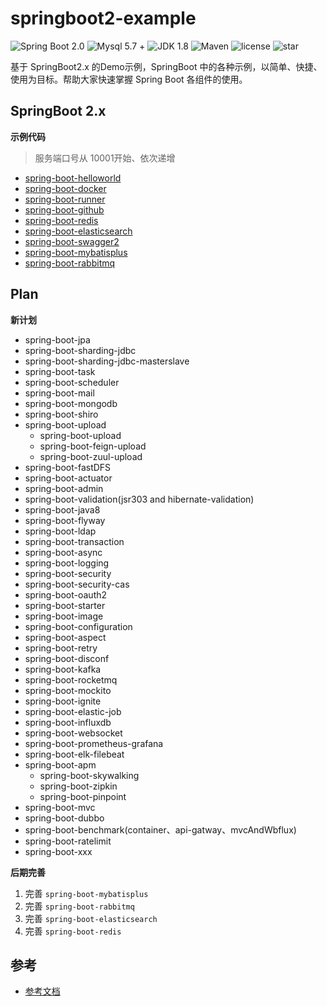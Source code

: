 # springboot2-example

![Spring Boot 2.0](https://img.shields.io/badge/Spring%20Boot-2.0-brightgreen.svg)
![Mysql 5.7 +](https://img.shields.io/badge/Mysql-5.7+-blue.svg)
![JDK 1.8](https://img.shields.io/badge/JDK-1.8-brightgreen.svg)
![Maven](https://img.shields.io/badge/Maven-3.5.0-yellowgreen.svg)
![license](https://img.shields.io/github/license/rexlin600/springboot2-example)
![star](https://img.shields.io/github/stars/rexlin600/springboot2-example?style=social)

基于 SpringBoot2.x 的Demo示例，SpringBoot 中的各种示例，以简单、快捷、使用为目标。帮助大家快速掌握 Spring Boot 各组件的使用。

## SpringBoot 2.x

**示例代码**

> 服务端口号从 10001开始、依次递增

- [spring-boot-helloworld](https://github.com/rexlin600/springboot2-examplespringboot2-example/tree/master/spring-boot-helloworld)
- [spring-boot-docker](https://github.com/rexlin600/springboot2-example/tree/master/spring-boot-docker)
- [spring-boot-runner](https://github.com/rexlin600/springboot2-example/tree/master/spring-boot-runner)
- [spring-boot-github](https://github.com/rexlin600/springboot2-example/tree/master/spring-boot-github)
- [spring-boot-redis](https://github.com/rexlin600/springboot2-example/tree/master/spring-boot-redis)
- [spring-boot-elasticsearch](https://github.com/rexlin600/springboot2-example/tree/master/spring-boot-elasticsearch)
- [spring-boot-swagger2](https://github.com/rexlin600/springboot2-example/tree/master/spring-boot-swagger2)
- [spring-boot-mybatisplus](https://github.com/rexlin600/springboot2-example/tree/master/spring-boot-mybatisplus)
- [spring-boot-rabbitmq](https://github.com/rexlin600/springboot2-example/tree/master/spring-boot-rabbitmq)

## Plan

**新计划**

* spring-boot-jpa
* spring-boot-sharding-jdbc
* spring-boot-sharding-jdbc-masterslave
* spring-boot-task
* spring-boot-scheduler
* spring-boot-mail
* spring-boot-mongodb
* spring-boot-shiro
* spring-boot-upload
  * spring-boot-upload
  * spring-boot-feign-upload
  * spring-boot-zuul-upload
* spring-boot-fastDFS
* spring-boot-actuator
* spring-boot-admin
* spring-boot-validation(jsr303 and hibernate-validation)
* spring-boot-java8
* spring-boot-flyway
* spring-boot-ldap
* spring-boot-transaction
* spring-boot-async
* spring-boot-logging
* spring-boot-security
* spring-boot-security-cas
* spring-boot-oauth2
* spring-boot-starter
* spring-boot-image
* spring-boot-configuration
* spring-boot-aspect
* spring-boot-retry
* spring-boot-disconf
* spring-boot-kafka
* spring-boot-rocketmq
* spring-boot-mockito
* spring-boot-ignite
* spring-boot-elastic-job
* spring-boot-influxdb
* spring-boot-websocket
* spring-boot-prometheus-grafana
* spring-boot-elk-filebeat
* spring-boot-apm
  * spring-boot-skywalking
  * spring-boot-zipkin
  * spring-boot-pinpoint
* spring-boot-mvc
* spring-boot-dubbo
* spring-boot-benchmark(container、api-gatway、mvcAndWbflux)
* spring-boot-ratelimit
* spring-boot-xxx
 

**后期完善**

1. 完善 `spring-boot-mybatisplus`
2. 完善 `spring-boot-rabbitmq`
3. 完善 `spring-boot-elasticsearch`
4. 完善 `spring-boot-redis`


## 参考

- [参考文档](https://github.com/rexlin600/springboot2-example/blob/master/docs/reference.md)